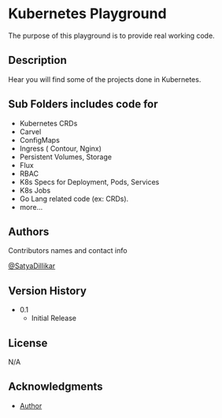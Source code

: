 # Kubernetes Playground

The purpose of this playground is to provide real working code.

## Description

Hear you will find some of the projects done in Kubernetes.

## Sub Folders includes code for

- Kubernetes CRDs
- Carvel
- ConfigMaps
- Ingress ( Contour, Nginx)
- Persistent Volumes, Storage
- Flux
- RBAC
- K8s Specs for Deployment, Pods, Services
- K8s Jobs
- Go Lang related code (ex: CRDs).
- more...

## Authors

Contributors names and contact info

[@SatyaDillikar](https://twitter.com/SatyaDillikar)

## Version History


* 0.1
    * Initial Release

## License

N/A

## Acknowledgments
* [Author](https://softbuild.dev)